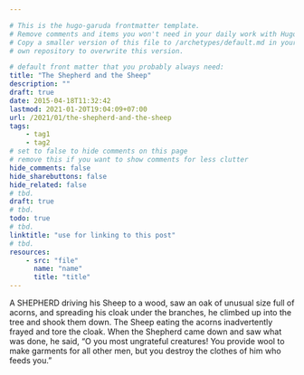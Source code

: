 ```yaml
---

# This is the hugo-garuda frontmatter template.
# Remove comments and items you won't need in your daily work with Hugo.
# Copy a smaller version of this file to /archetypes/default.md in your
# own repository to overwrite this version.

# default front matter that you probably always need:
title: "The Shepherd and the Sheep"
description: ""
draft: true
date: 2015-04-18T11:32:42
lastmod: 2021-01-20T19:04:09+07:00
url: /2021/01/the-shepherd-and-the-sheep
tags:
    - tag1
    - tag2
# set to false to hide comments on this page
# remove this if you want to show comments for less clutter
hide_comments: false
hide_sharebuttons: false
hide_related: false
# tbd.
draft: true
# tbd.
todo: true
# tbd.
linktitle: "use for linking to this post"
# tbd.
resources:
    - src: "file"
      name: "name"
      title: "title"
---
```

A SHEPHERD driving his Sheep to a wood, saw an oak of unusual size full of acorns, and spreading his cloak under the branches, he climbed up into the tree and shook them down. The Sheep eating the acorns inadvertently frayed and tore the cloak. When the Shepherd came down and saw what was done, he said, “O you most ungrateful creatures! You provide wool to make garments for all other men, but you destroy the clothes of him who feeds you.”



